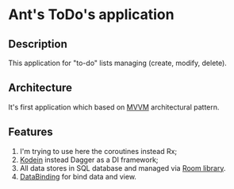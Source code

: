 # Ant's ToDo's application

## Description
This application for "to-do" lists managing (create, modify, delete).


## Architecture
It's first application which based on [MVVM](https://en.wikipedia.org/wiki/Model%E2%80%93view%E2%80%93viewmodel) architectural pattern.

## Features
1. I'm trying to use here the coroutines instead Rx;
2. [Kodein](https://github.com/Kodein-Framework/Kodein-DI) instead Dagger as a DI framework;
3. All data stores in SQL database and managed via [Room library](https://developer.android.com/topic/libraries/architecture/room).
4. [DataBinding](https://developer.android.com/topic/libraries/data-binding) for bind data and view.

